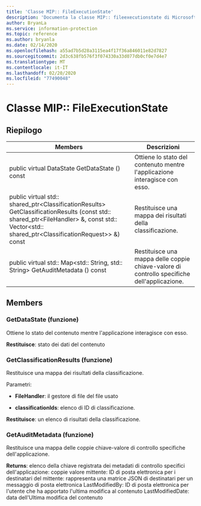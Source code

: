```yaml
---
title: 'Classe MIP:: FileExecutionState'
description: 'Documenta la classe MIP:: fileexecutionstate di Microsoft Information Protection (MIP) SDK.'
author: BryanLa
ms.service: information-protection
ms.topic: reference
ms.author: bryanla
ms.date: 02/14/2020
ms.openlocfilehash: a55ad7b5d28a3115ea4f17f36a846011e82d7827
ms.sourcegitcommit: 2d3c638fb576f3f074330a33d077db0cf0e7d4e7
ms.translationtype: MT
ms.contentlocale: it-IT
ms.lasthandoff: 02/20/2020
ms.locfileid: "77490048"
---
```

# <a name="class-mipfileexecutionstate"></a>Classe MIP:: FileExecutionState 
  
## <a name="summary"></a>Riepilogo
 Members                        | Descrizioni                                
--------------------------------|---------------------------------------------
public virtual DataState GetDataState () const  |  Ottiene lo stato del contenuto mentre l'applicazione interagisce con esso.
public virtual std:: shared_ptr\<ClassificationResults\> GetClassificationResults (const std:: shared_ptr\<FileHandler\> &, const std:: Vector\<std:: shared_ptr\<ClassificationRequest\>\> &) const  |  Restituisce una mappa dei risultati della classificazione.
public virtual std:: Map\<std:: String, std:: String\> GetAuditMetadata () const  |  Restituisce una mappa delle coppie chiave-valore di controllo specifiche dell'applicazione.
  
## <a name="members"></a>Members
  
### <a name="getdatastate-function"></a>GetDataState (funzione)
Ottiene lo stato del contenuto mentre l'applicazione interagisce con esso.

  
**Restituisce**: stato dei dati del contenuto
  
### <a name="getclassificationresults-function"></a>GetClassificationResults (funzione)
Restituisce una mappa dei risultati della classificazione.

Parametri:  
* **FileHandler**: il gestore di file del file usato 


* **classificationIds**: elenco di ID di classificazione. 



  
**Restituisce**: un elenco di risultati della classificazione.
  
### <a name="getauditmetadata-function"></a>GetAuditMetadata (funzione)
Restituisce una mappa delle coppie chiave-valore di controllo specifiche dell'applicazione.

  
**Returns**: elenco della chiave registrata dei metadati di controllo specifici dell'applicazione: coppie valore mittente: ID di posta elettronica per i destinatari del mittente: rappresenta una matrice JSON di destinatari per un messaggio di posta elettronica LastModifiedBy: ID di posta elettronica per l'utente che ha apportato l'ultima modifica al contenuto LastModifiedDate: data dell'Ultima modifica del contenuto